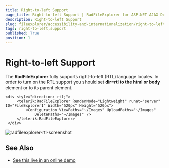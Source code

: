 ```yaml
---
title: Right-to-left Support
page_title: Right-to-left Support | RadFileExplorer for ASP.NET AJAX Documentation
description: Right-to-left Support
slug: fileexplorer/accessibility-and-internationalization/right-to-left-support
tags: right-to-left,support
published: True
position: 1
---
```


# Right-to-left Support

The **RadFileExplorer** fully supports right-to-left (RTL) language locales. In order to turn on the RTL support you should set **dir=rtl to the html or body** element or to its parent element.

````ASP.NET
<div style="direction: rtl;">
	 <telerik:RadFileExplorer RenderMode="Lightweight" runat="server" ID="FileExplorer1" Width="520px" Height="520px">
		 <Configuration ViewPaths="~/Images" UploadPaths="~/Images"
			 DeletePaths="~/Images" />
	 </telerik:RadFileExplorer>
 </div>
````

![radfileexplorer-rtl-screenshot](images/radfileexplorer-rtl-screenshot.png)

## See Also

 * [See this live in an online demo](https://demos.telerik.com/aspnet-ajax/fileexplorer/examples/righttoleftsupport/defaultcs.aspx)
